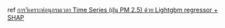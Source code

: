 
ref
[การวิเคราะห์อนุกรมเวลา Time Series (ฝุ่น PM 2.5) ด้วย Lightgbm regressor + SHAP
](https://www.youtube.com/watch?v=COtinIQk12w&list=PLoTScYm9O0GH_3VrwwnQafwWQ6ibKnEtU&index=21)
